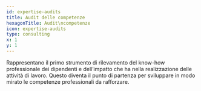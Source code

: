 ```yaml
---
id: expertise-audits
title: Audit delle competenze
hexagonTitle: Audit\ncompetenze
icon: expertise-audits
type: consulting
x: 1
y: 1
---
```


Rappresentano il primo strumento di rilevamento del know-how professionale dei dipendenti e dell’impatto che ha nella realizzazione delle attività di lavoro. Questo diventa il punto di partenza per sviluppare in modo mirato le competenze professionali da rafforzare.